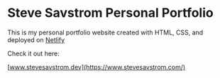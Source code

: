 # Steve Savstrom Personal Portfolio

This is my personal portfolio website created with HTML, CSS, and deployed on [Netlify](https://www.netlify.com/blog/2016/09/29/a-step-by-step-guide-deploying-on-netlify/)

Check it out here:

[www.stevesavstrom.dev](https://www.stevesavstrom.com/)
